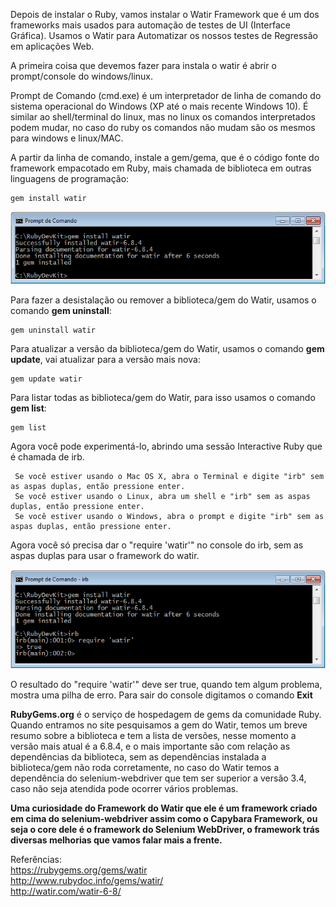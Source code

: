 Depois de instalar o Ruby, vamos instalar o Watir Framework que é um dos frameworks mais usados para automação de testes de UI (Interface Gráfica). Usamos o Watir para Automatizar os nossos testes de Regressão em aplicações Web.

A primeira coisa que devemos fazer para instala o watir é abrir o prompt/console do windows/linux.

Prompt de Comando (cmd.exe) é um interpretador de linha de comando do sistema operacional do Windows (XP até o mais recente Windows 10). É similar ao shell/terminal do linux, mas no linux os comandos interpretados podem mudar, no caso do ruby os comandos não mudam são os mesmos para windows e linux/MAC.

A partir da linha de comando, instale a gem/gema, que é o código fonte do framework empacotado em Ruby, mais chamada de biblioteca em outras linguagens de programação:<br>
```prompt
gem install watir
```

![watir install](https://github.com/reinaldorossetti/ProjetoModeloWatir/blob/master/imgs/watir_install.PNG)<br>

Para fazer a desistalação ou remover a biblioteca/gem do Watir, usamos o comando **gem uninstall**:
```prompt
gem uninstall watir
```

Para atualizar a versão da biblioteca/gem do Watir, usamos o comando **gem update**, vai atualizar para a versão mais nova:
```prompt
gem update watir
```

Para listar todas as biblioteca/gem do Watir, para isso usamos o comando **gem list**:
```prompt
gem list
```

Agora você pode experimentá-lo, abrindo uma sessão Interactive Ruby que é chamada de irb.<br>

     Se você estiver usando o Mac OS X, abra o Terminal e digite "irb" sem as aspas duplas, então pressione enter.
     Se você estiver usando o Linux, abra um shell e "irb" sem as aspas duplas, então pressione enter.
     Se você estiver usando o Windows, abra o prompt e digite "irb" sem as aspas duplas, então pressione enter.

Agora você só precisa dar o "require 'watir'" no console do irb, sem as aspas duplas para usar o framework do watir.<br>

![irb watir](https://github.com/reinaldorossetti/ProjetoModeloWatir/blob/master/imgs/irb_watir.PNG)<br>

O resultado do "require 'watir'" deve ser true, quando tem algum problema, mostra uma pilha de erro. Para sair do console digitamos o comando **Exit**

**RubyGems.org** é o serviço de hospedagem de gems da comunidade Ruby. Quando entramos no site pesquisamos a gem do Watir, temos um breve resumo sobre a biblioteca e tem a lista de versões, nesse momento a versão mais atual é a 6.8.4, e o mais importante são com relação as dependências da biblioteca, sem as dependências instalada a biblioteca/gem não roda corretamente, no caso do Watir temos a dependência do selenium-webdriver que tem ser superior a versão 3.4, caso não seja atendida pode ocorrer vários problemas.

**Uma curiosidade do Framework do Watir que ele é um framework criado em cima do selenium-webdriver assim como o Capybara Framework, ou seja o core dele é o framework do Selenium WebDriver, o framework trás diversas melhorias que vamos falar mais a frente.**

Referências:<br>
https://rubygems.org/gems/watir<br>
http://www.rubydoc.info/gems/watir/<br>
http://watir.com/watir-6-8/

